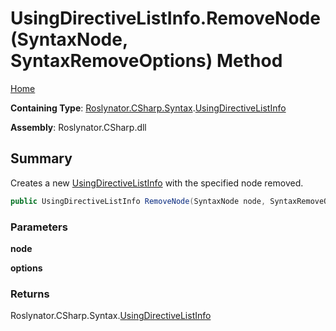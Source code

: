 # UsingDirectiveListInfo\.RemoveNode\(SyntaxNode, SyntaxRemoveOptions\) Method

[Home](../../../../../README.md)

**Containing Type**: [Roslynator.CSharp.Syntax](../../README.md)\.[UsingDirectiveListInfo](../README.md)

**Assembly**: Roslynator\.CSharp\.dll

## Summary

Creates a new [UsingDirectiveListInfo](../README.md) with the specified node removed\.

```csharp
public UsingDirectiveListInfo RemoveNode(SyntaxNode node, SyntaxRemoveOptions options)
```

### Parameters

**node**



**options**



### Returns

Roslynator\.CSharp\.Syntax\.[UsingDirectiveListInfo](../README.md)

